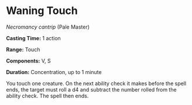 # Waning Touch
*Necromancy cantrip* (Pale Master)

**Casting Time:** 1 action

**Range:** Touch

**Components:** V, S

**Duration:** Concentration, up to 1 minute

You touch one creature. On the next ability check it makes before the spell ends, the target must roll a d4 and subtract the number rolled from the ability check. The spell then ends.
